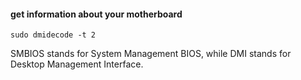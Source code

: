 #### get information about your motherboard

```
sudo dmidecode -t 2
```

SMBIOS  stands for System Management BIOS, while DMI stands for Desktop Management Interface.

